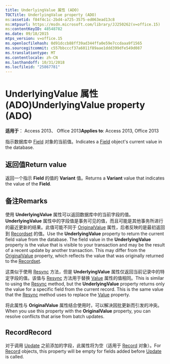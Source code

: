 ```yaml
---
title: UnderlyingValue 属性 (ADO)
TOCTitle: UnderlyingValue property (ADO)
ms:assetid: f84f4c1c-2bd4-a725-3575-ed063ead13c8
ms:mtpsurl: https://msdn.microsoft.com/library/JJ250262(v=office.15)
ms:contentKeyID: 48548782
ms.date: 09/18/2015
mtps_version: v=office.15
ms.openlocfilehash: 0d91dccb88ff39ad344ffa0e59e7ccdaaa9f1565
ms.sourcegitcommit: c557bbcccf37a6011f89aae1ddd399dfe549d087
ms.translationtype: MT
ms.contentlocale: zh-CN
ms.lasthandoff: 10/31/2018
ms.locfileid: "25867781"
---
```

# <a name="underlyingvalue-property-ado"></a><span data-ttu-id="b41f2-102">UnderlyingValue 属性 (ADO)</span><span class="sxs-lookup"><span data-stu-id="b41f2-102">UnderlyingValue property (ADO)</span></span>


<span data-ttu-id="b41f2-103">**适用于**： Access 2013、 Office 2013</span><span class="sxs-lookup"><span data-stu-id="b41f2-103">**Applies to**: Access 2013, Office 2013</span></span>



<span data-ttu-id="b41f2-104">指示数据库中 [Field](field-object-ado.md) 对象的当前值。</span><span class="sxs-lookup"><span data-stu-id="b41f2-104">Indicates a [Field](field-object-ado.md) object's current value in the database.</span></span>

## <a name="return-value"></a><span data-ttu-id="b41f2-105">返回值</span><span class="sxs-lookup"><span data-stu-id="b41f2-105">Return value</span></span>

<span data-ttu-id="b41f2-106">返回一个指示 **Field** 的值的 **Variant** 值。</span><span class="sxs-lookup"><span data-stu-id="b41f2-106">Returns a **Variant** value that indicates the value of the **Field**.</span></span>

## <a name="remarks"></a><span data-ttu-id="b41f2-107">备注</span><span class="sxs-lookup"><span data-stu-id="b41f2-107">Remarks</span></span>

<span data-ttu-id="b41f2-p101">使用 **UnderlyingValue** 属性可以返回数据库中的当前字段的值。 **UnderlyingValue** 属性中的字段值是事务可见的值，而且可能是其他事务所进行的最近更新的结果。此值可能不同于 [OriginalValue](originalvalue-property-ado.md) 属性，后者反映的是最初返回到 [Recordset](recordset-object-ado.md) 的值。</span><span class="sxs-lookup"><span data-stu-id="b41f2-p101">Use the **UnderlyingValue** property to return the current field value from the database. The field value in the **UnderlyingValue** property is the value that is visible to your transaction and may be the result of a recent update by another transaction. This may differ from the [OriginalValue](originalvalue-property-ado.md) property, which reflects the value that was originally returned to the [Recordset](recordset-object-ado.md).</span></span>

<span data-ttu-id="b41f2-p102">这类似于使用 [Resync](resync-method-ado.md) 方法，但是 **UnderlyingValue** 属性仅返回当前记录中的特定字段的值。该值与 [Resync](resync-method-ado.md) 方法用于替换 [Value](value-property-ado.md) 属性的值相同。</span><span class="sxs-lookup"><span data-stu-id="b41f2-p102">This is similar to using the [Resync](resync-method-ado.md) method, but the **UnderlyingValue** property returns only the value for a specific field from the current record. This is the same value that the [Resync](resync-method-ado.md) method uses to replace the [Value](value-property-ado.md) property.</span></span>

<span data-ttu-id="b41f2-113">将此属性与 **OriginalValue** 属性结合使用时，可以解决因批更新而引发的冲突。</span><span class="sxs-lookup"><span data-stu-id="b41f2-113">When you use this property with the **OriginalValue** property, you can resolve conflicts that arise from batch updates.</span></span>

## <a name="record"></a><span data-ttu-id="b41f2-114">Record</span><span class="sxs-lookup"><span data-stu-id="b41f2-114">Record</span></span>

<span data-ttu-id="b41f2-115">对于调用 [Update](record-object-ado.md) 之前添加的字段，此属性将为空（适用于 [Record](update-method-ado.md) 对象）。</span><span class="sxs-lookup"><span data-stu-id="b41f2-115">For [Record](record-object-ado.md) objects, this property will be empty for fields added before [Update](update-method-ado.md) is called.</span></span>

